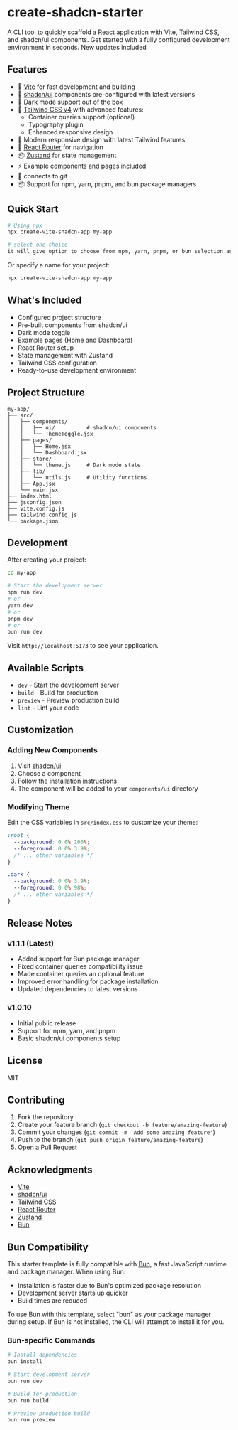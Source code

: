 # create-shadcn-starter

A CLI tool to quickly scaffold a React application with Vite, Tailwind CSS, and shadcn/ui components. Get started with a fully configured development environment in seconds. New updates included

## Features

- 🚀 [Vite](https://vitejs.dev/) for fast development and building
- 🎨 [shadcn/ui](https://ui.shadcn.com/) components pre-configured with latest versions
- 🌙 Dark mode support out of the box
- 🎯 [Tailwind CSS v4](https://tailwindcss.com/) with advanced features:
  - Container queries support (optional)
  - Typography plugin
  - Enhanced responsive design
- 📱 Modern responsive design with latest Tailwind features
- 🧭 [React Router](https://reactrouter.com/) for navigation
- 📦 [Zustand](https://zustand-demo.pmnd.rs/) for state management
- ⚡️ Example components and pages included
- 🔧 connects to git 
- 📦 Support for npm, yarn, pnpm, and bun package managers

## Quick Start

```bash
# Using npx
npx create-vite-shadcn-app my-app

# select one choice
it will give option to choose from npm, yarn, pnpm, or bun selection as you like
```

Or specify a name for your project:

```bash
npx create-vite-shadcn-app my-app
```

## What's Included

- Configured project structure
- Pre-built components from shadcn/ui
- Dark mode toggle
- Example pages (Home and Dashboard)
- React Router setup
- State management with Zustand
- Tailwind CSS configuration
- Ready-to-use development environment

## Project Structure

```
my-app/
├── src/
│   ├── components/
│   │   ├── ui/          # shadcn/ui components
│   │   └── ThemeToggle.jsx
│   ├── pages/
│   │   ├── Home.jsx
│   │   └── Dashboard.jsx
│   ├── store/
│   │   └── theme.js     # Dark mode state
│   ├── lib/
│   │   └── utils.js     # Utility functions
│   ├── App.jsx
│   └── main.jsx
├── index.html
├── jsconfig.json
├── vite.config.js
├── tailwind.config.js
└── package.json
```

## Development

After creating your project:

```bash
cd my-app

# Start the development server
npm run dev
# or
yarn dev
# or
pnpm dev
# or
bun run dev
```

Visit `http://localhost:5173` to see your application.

## Available Scripts

- `dev` - Start the development server
- `build` - Build for production
- `preview` - Preview production build
- `lint` - Lint your code

## Customization

### Adding New Components

1. Visit [shadcn/ui](https://ui.shadcn.com/docs/components)
2. Choose a component
3. Follow the installation instructions
4. The component will be added to your `components/ui` directory

### Modifying Theme

Edit the CSS variables in `src/index.css` to customize your theme:

```css
:root {
  --background: 0 0% 100%;
  --foreground: 0 0% 3.9%;
  /* ... other variables */
}

.dark {
  --background: 0 0% 3.9%;
  --foreground: 0 0% 98%;
  /* ... other variables */
}
```

## Release Notes

### v1.1.1 (Latest)
- Added support for Bun package manager
- Fixed container queries compatibility issue
- Made container queries an optional feature
- Improved error handling for package installation
- Updated dependencies to latest versions

### v1.0.10
- Initial public release
- Support for npm, yarn, and pnpm
- Basic shadcn/ui components setup

## License

MIT

## Contributing

1. Fork the repository
2. Create your feature branch (`git checkout -b feature/amazing-feature`)
3. Commit your changes (`git commit -m 'Add some amazing feature'`)
4. Push to the branch (`git push origin feature/amazing-feature`)
5. Open a Pull Request

## Acknowledgments

- [Vite](https://vitejs.dev/)
- [shadcn/ui](https://ui.shadcn.com/)
- [Tailwind CSS](https://tailwindcss.com/)
- [React Router](https://reactrouter.com/)
- [Zustand](https://zustand-demo.pmnd.rs/)
- [Bun](https://bun.sh/)

## Bun Compatibility

This starter template is fully compatible with [Bun](https://bun.sh/), a fast JavaScript runtime and package manager. When using Bun:

- Installation is faster due to Bun's optimized package resolution
- Development server starts up quicker
- Build times are reduced

To use Bun with this template, select "bun" as your package manager during setup. If Bun is not installed, the CLI will attempt to install it for you.

### Bun-specific Commands

```bash
# Install dependencies
bun install

# Start development server
bun run dev

# Build for production
bun run build

# Preview production build
bun run preview
```
